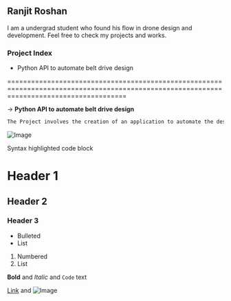 ## Ranjit Roshan

I am a undergrad student who found his flow in drone design and development. Feel free to check my projects and works.


### Project Index

* Python API to automate belt drive design

==========================================================================================================================================

-> **Python API to automate belt drive design**
```markdown
The Project involves the creation of an application to automate the design process of a flat-belt drive system. The manual design calculation is a tiresome process involving many substitutions in pre-derived formulae and in case of design failure during stress testing, the design process has to be repeated again from the beginning. This is not only a tiresome process but also an inefficient one. Thus with the advancement of faster computing and better user interfaces an application can be programmed or created to automate the above explained process. These programs can produce results with viable inputs in seconds. Design failure can be treated with absolute simplicity i.e. just by altering the input values and the rest of the process is executed once again automatically at the click of a button.
```
![Image](https://drive.google.com/file/d/1a1EPwxQIhG2jVZQiW4cE9GuNRyYuZe5L/view?usp=sharing)

Syntax highlighted code block

# Header 1
## Header 2
### Header 3

- Bulleted
- List

1. Numbered
2. List

**Bold** and _Italic_ and `Code` text

[Link](url) and ![Image](src)

